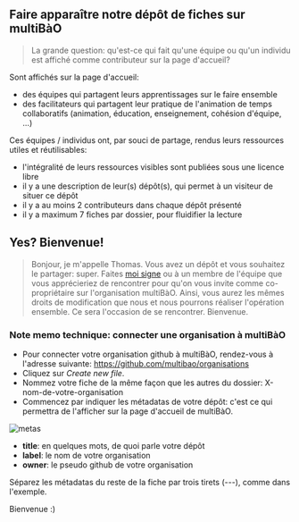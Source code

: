 ## Faire apparaître notre dépôt de fiches sur multiBàO

> La grande question: qu'est-ce qui fait qu'une équipe ou qu'un individu est affiché comme contributeur sur la page d'accueil? 

Sont affichés sur la page d'accueil:

* des équipes qui partagent leurs apprentissages sur le faire ensemble
* des facilitateurs qui partagent leur pratique de l'animation de temps collaboratifs (animation, éducation, enseignement, cohésion d'équipe, ...)

Ces équipes / individus ont, par souci de partage, rendus leurs ressources utiles et réutilisables:

* l'intégralité de leurs ressources visibles sont publiées sous une licence libre
* il y a une description de leur(s) dépôt(s), qui permet à un visiteur de situer ce dépôt
* il y a au moins 2 contributeurs dans chaque dépôt présenté
* il y a maximum 7 fiches par dossier, pour fluidifier la lecture

## Yes? Bienvenue!

> Bonjour, je m'appelle Thomas. Vous avez un dépôt et vous souhaitez le partager: super. Faites [moi signe](mailto:thomas.wolff@cpcoop.fr) ou à un membre de l'équipe que vous apprécieriez de rencontrer pour qu'on vous invite comme co-propriétaire sur l'organisation multiBàO. Ainsi, vous aurez les mêmes droits de modification que nous et nous pourrons réaliser l'opération ensemble. Ce sera l'occasion de se rencontrer. Bienvenue.

### Note memo technique: connecter une organisation à multiBàO

* Pour connecter votre organisation github à multiBàO, rendez-vous à l'adresse suivante:
https://github.com/multibao/organisations
* Cliquez sur *Create new file*.
* Nommez votre fiche de la même façon que les autres du dossier: X-nom-de-votre-organisation
* Commencez par indiquer les métadatas de votre dépôt: c'est ce qui permettra de l'afficher sur la page d'accueil de multiBàO.

![metas](https://framapic.org/AoDqHJ6XA5fE/Pbi9y8wJyF0l.png)

 * **title**: en quelques mots, de quoi parle votre dépôt
 * **label**: le nom de votre organisation
 * **owner**: le pseudo github de votre organisation

Séparez les métadatas du reste de la fiche par trois tirets (---), comme dans l'exemple.

Bienvenue :)
